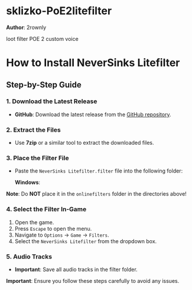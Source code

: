 # sklizko-PoE2litefilter

**Author**: 2rownly

loot filter POE 2 custom voice

# How to Install NeverSinks Litefilter

## Step-by-Step Guide

### 1. Download the Latest Release

- **GitHub**: Download the latest release from the [GitHub repository](https://github.com/V7egoEgo/sklizko-PoE2litefilter).

### 2. Extract the Files

- Use **7zip** or a similar tool to extract the downloaded files.

### 3. Place the Filter File

- Paste the `NeverSinks Litefilter.filter` file into the following folder:

  **Windows**:

**Note**: Do **NOT** place it in the `onlinefilters` folder in the directories above!

### 4. Select the Filter In-Game

1. Open the game.
2. Press `Escape` to open the menu.
3. Navigate to `Options` -> `Game` -> `Filters`.
4. Select the `NeverSinks Litefilter` from the dropdown box.

### 5. Audio Tracks

- **Important**:
  Save all audio tracks in the filter folder.

**Important**: Ensure you follow these steps carefully to avoid any issues.
